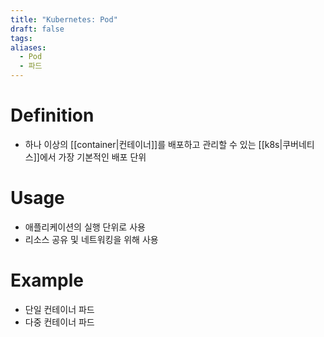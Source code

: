 ```yaml
---
title: "Kubernetes: Pod"
draft: false
tags:
aliases:
  - Pod
  - 파드
---
```


# Definition
- 하나 이상의 [[container|컨테이너]]를 배포하고 관리할 수 있는 [[k8s|쿠버네티스]]에서 가장 기본적인 배포 단위

# Usage
- 애플리케이션의 실행 단위로 사용
- 리소스 공유 및 네트워킹을 위해 사용

# Example
- 단일 컨테이너 파드
- 다중 컨테이너 파드
